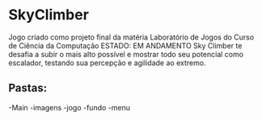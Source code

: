 # SkyClimber
Jogo criado como projeto final da matéria Laboratório de Jogos do Curso de Ciência da Computação
ESTADO: EM ANDAMENTO
Sky Climber te desafia a subir o mais alto possível e mostrar todo seu potencial como escalador, testando sua percepção e agilidade ao extremo.
## Pastas:
-Main
  -imagens
    -jogo
    -fundo
    -menu
